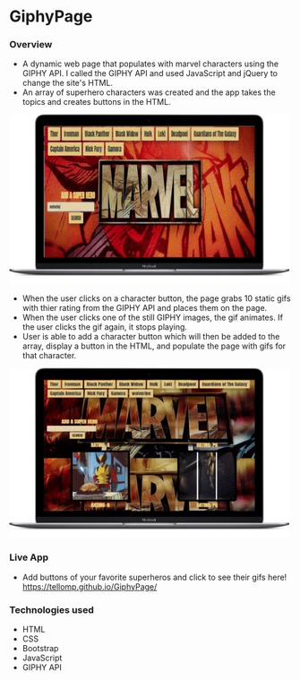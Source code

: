 # GiphyPage

### Overview 
* A dynamic web page that populates with marvel characters using the GIPHY API. I called the GIPHY API and used JavaScript and jQuery to change the site's HTML.
* An array of superhero characters was created and the app takes the topics and creates buttons in the HTML.

![alt text][logo]

[logo]: https://github.com/tellomp/GiphyPage/blob/master/assets/images/AddButton.png "Add Button"


* When the user clicks on a character button, the page grabs 10 static gifs with thier rating from the GIPHY API and places them on the page. 
* When the user clicks one of the still GIPHY images, the gif animates. If the user clicks the gif again, it stops playing.
* User is able to add a character button which will then be added to the array, display a button in the HTML, and populate the page with gifs for that character. 


![alt text][gif]

[gif]: https://github.com/tellomp/GiphyPage/blob/master/assets/images/gif.png "Gifs"

### Live App
* Add buttons of your favorite superheros and click to see their gifs here! https://tellomp.github.io/GiphyPage/

### Technologies used
* HTML
* CSS
* Bootstrap
* JavaScript
* GIPHY API 
